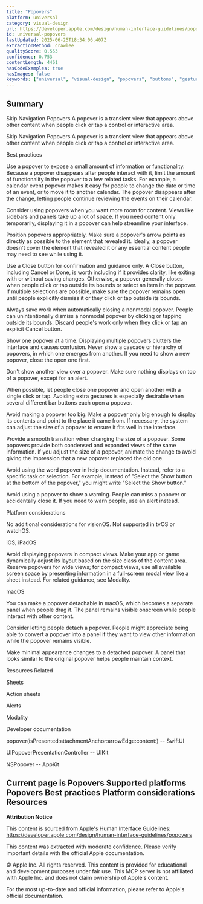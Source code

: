 ```yaml
---
title: "Popovers"
platform: universal
category: visual-design
url: https://developer.apple.com/design/human-interface-guidelines/popovers
id: universal-popovers
lastUpdated: 2025-06-25T18:34:06.407Z
extractionMethod: crawlee
qualityScore: 0.553
confidence: 0.753
contentLength: 4461
hasCodeExamples: true
hasImages: false
keywords: ["universal", "visual-design", "popovers", "buttons", "gestures", "interface", "layout", "navigation", "presentation", "selection"]
---
```

## Summary

Skip Navigation
Popovers
A popover is a transient view that appears above other content when people click or tap a control or interactive area.

Skip Navigation
Popovers
A popover is a transient view that appears above other content when people click or tap a control or interactive area.

Best practices

Use a popover to expose a small amount of information or functionality. Because a popover disappears after people interact with it, limit the amount of functionality in the popover to a few related tasks. For example, a calendar event popover makes it easy for people to change the date or time of an event, or to move it to another calendar. The popover disappears after the change, letting people continue reviewing the events on their calendar.

Consider using popovers when you want more room for content. Views like sidebars and panels take up a lot of space. If you need content only temporarily, displaying it in a popover can help streamline your interface.

Position popovers appropriately. Make sure a popover's arrow points as directly as possible to the element that revealed it. Ideally, a popover doesn't cover the element that revealed it or any essential content people may need to see while using it.

Use a Close button for confirmation and guidance only. A Close button, including Cancel or Done, is worth including if it provides clarity, like exiting with or without saving changes. Otherwise, a popover generally closes when people click or tap outside its bounds or select an item in the popover. If multiple selections are possible, make sure the popover remains open until people explicitly dismiss it or they click or tap outside its bounds.

Always save work when automatically closing a nonmodal popover. People can unintentionally dismiss a nonmodal popover by clicking or tapping outside its bounds. Discard people's work only when they click or tap an explicit Cancel button.

Show one popover at a time. Displaying multiple popovers clutters the interface and causes confusion. Never show a cascade or hierarchy of popovers, in which one emerges from another. If you need to show a new popover, close the open one first.

Don't show another view over a popover. Make sure nothing displays on top of a popover, except for an alert.

When possible, let people close one popover and open another with a single click or tap. Avoiding extra gestures is especially desirable when several different bar buttons each open a popover.

Avoid making a popover too big. Make a popover only big enough to display its contents and point to the place it came from. If necessary, the system can adjust the size of a popover to ensure it fits well in the interface.

Provide a smooth transition when changing the size of a popover. Some popovers provide both condensed and expanded views of the same information. If you adjust the size of a popover, animate the change to avoid giving the impression that a new popover replaced the old one.

Avoid using the word popover in help documentation. Instead, refer to a specific task or selection. For example, instead of "Select the Show button at the bottom of the popover," you might write "Select the Show button."

Avoid using a popover to show a warning. People can miss a popover or accidentally close it. If you need to warn people, use an alert instead.

Platform considerations

No additional considerations for visionOS. Not supported in tvOS or watchOS.

iOS, iPadOS

Avoid displaying popovers in compact views. Make your app or game dynamically adjust its layout based on the size class of the content area. Reserve popovers for wide views; for compact views, use all available screen space by presenting information in a full-screen modal view like a sheet instead. For related guidance, see Modality.

macOS

You can make a popover detachable in macOS, which becomes a separate panel when people drag it. The panel remains visible onscreen while people interact with other content.

Consider letting people detach a popover. People might appreciate being able to convert a popover into a panel if they want to view other information while the popover remains visible.

Make minimal appearance changes to a detached popover. A panel that looks similar to the original popover helps people maintain context.

Resources
Related

Sheets

Action sheets

Alerts

Modality

Developer documentation

popover(isPresented:attachmentAnchor:arrowEdge:content:) -- SwiftUI

UIPopoverPresentationController -- UIKit

NSPopover -- AppKit

Current page is Popovers
Supported platforms
Popovers
Best practices
Platform considerations
Resources
---

**Attribution Notice**

This content is sourced from Apple's Human Interface Guidelines: https://developer.apple.com/design/human-interface-guidelines/popovers

This content was extracted with moderate confidence. Please verify important details with the official Apple documentation.

© Apple Inc. All rights reserved. This content is provided for educational and development purposes under fair use. This MCP server is not affiliated with Apple Inc. and does not claim ownership of Apple's content.

For the most up-to-date and official information, please refer to Apple's official documentation.
